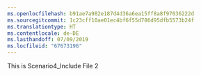 ```yaml
---
ms.openlocfilehash: b91ae7a982e187d4d36a6ea15ff8a8f97036222d
ms.sourcegitcommit: 1c23cff10ae01ec4bf6f55d786d95dfb5573b24f
ms.translationtype: HT
ms.contentlocale: de-DE
ms.lasthandoff: 07/09/2019
ms.locfileid: "67673196"
---
```

This is Scenario4_Include File 2
